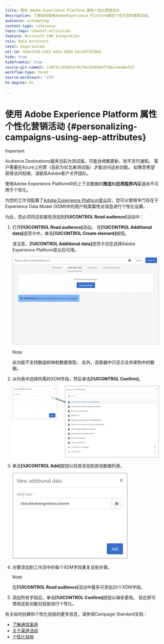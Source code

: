 ```yaml
---
title: 使用 Adobe Experience Platform 属性个性化营销活动
description: 了解如何使用AdobeExperience Platform属性个性化您的营销活动。
audience: automating
content-type: reference
topic-tags: channel-activities
feature: Microsoft CRM Integration
role: Data Architect
level: Experienced
exl-id: 4d4e7e58-e161-4e5a-898a-b5c29ffb20e0
hide: true
hidefromtoc: true
source-git-commit: 110f3ccb5865e70c78e18485b4ff4ba7a648af3f
workflow-type: tm+mt
source-wordcount: '272'
ht-degree: 6%

---
```


# 使用 Adobe Experience Platform 属性个性化营销活动 {#personalizing-campaigns-using-aep-attributes}

>[!IMPORTANT]
>
>Audience Destinations服务当前为测试版，可能会频繁更新，恕不另行通知。 客户需要在Azure上托管（目前为仅北美测试版）才能访问这些功能。 如果您希望获得访问权限，请联系Adobe客户关怀团队。
>
>使用Adobe Experience Platform中的上下文数据的&#x200B;**推送**&#x200B;和&#x200B;**应用程序内**&#x200B;渠道尚不可用于个性化。

为您的工作流配置了[Adobe Experience Platform受众](../../integrating/using/aep-about-audience-destinations-service.md)后，您可以使用专门存在于Experience Data Model (XDM)中的用户档案属性对消息进行个性化设置。

为此，您必须将这些属性添加到&#x200B;**[!UICONTROL Read audience]**&#x200B;活动中：

1. 打开&#x200B;**[!UICONTROL Read audience]**&#x200B;活动。 在&#x200B;**[!UICONTROL Additional data]**&#x200B;选项卡中，单击&#x200B;**[!UICONTROL Create element]**&#x200B;按钮。

   请注意，**[!UICONTROL Additional data]**&#x200B;选项卡仅在选择Adobe Experience Platform受众后可用。

   ![](assets/aep_wkf_readaudience_attributes.png)

   >[!NOTE]
   >
   >此功能不支持数组和映射数据类型。 此外，选取器中只显示合并架构中的数据。

1. 从列表中选择所需的XDM字段，然后单击&#x200B;**[!UICONTROL Confirm]**。

   ![](assets/aep_wkf_readaudience_perso1.png)

1. 单击&#x200B;**[!UICONTROL Add]**&#x200B;按钮以将其添加到其他数据列表。

   ![](assets/aep_wkf_readaudience_perso3.png)

1. 对要添加到工作流中的每个XDM字段重复这些步骤。

   >[!NOTE]
   >
   >在&#x200B;**[!UICONTROL Read audience]**&#x200B;活动中最多可添加20个XDM字段。

1. 添加所有字段后，单击&#x200B;**[!UICONTROL Confirm]**&#x200B;按钮以保存更改。 现在即可使用这些功能对投放进行个性化。

有关如何创建和个性化投放的更多信息，请参阅Campaign Standard文档：

* [了解通信渠道](../../channels/using/get-started-communication-channels.md)
* [关于渠道活动](../../automating/using/about-channel-activities.md)
* [个性化投放](../../designing/using/personalization.md)
